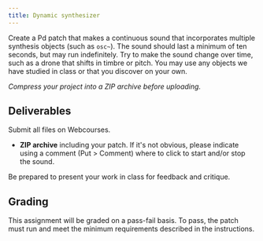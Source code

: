 ```yaml
---
title: Dynamic synthesizer
---
```


Create a Pd patch that makes a continuous sound that incorporates multiple synthesis objects (such as `osc~`). The sound should last a minimum of ten seconds, but may run indefinitely.  Try to make the sound change over time, such as a drone that shifts in timbre or pitch. You may use any objects we have studied in class or that you discover on your own. 

_Compress your project into a ZIP archive before uploading._

## Deliverables

Submit all files on Webcourses.

- **ZIP archive** including your patch. If it's not obvious, please indicate using a comment (Put > Comment) where to click to start and/or stop the sound.

Be prepared to present your work in class for feedback and critique. 

## Grading

This assignment will be graded on a pass-fail basis. To pass, the patch must run and meet the minimum requirements described in the instructions. 
